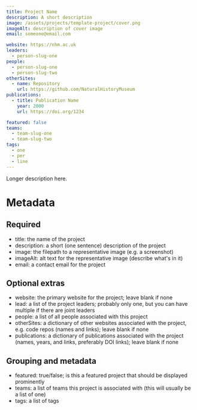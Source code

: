 ```yaml
---
title: Project Name
description: A short description
image: /assets/projects/template-project/cover.png
imageAlt: description of cover image
email: someone@email.com

website: https://nhm.ac.uk
leaders:
  - person-slug-one
people:
  - person-slug-one
  - person-slug-two
otherSites:
  - name: Repository
    url: https://github.com/NaturalHistoryMuseum
publications:
  - title: Publication Name
    year: 2000
    url: https://doi.org/1234

featured: false
teams:
  - team-slug-one
  - team-slug-two
tags:
  - one
  - per
  - line
---
```


Longer description here.


# Metadata

## Required
- title: the name of the project
- description: a short (one sentence) description of the project
- image: the filepath to a representative image (e.g. a screenshot)
- imageAlt: alt text for the representative image (describe what's in it)
- email: a contact email for the project

## Optional extras
- website: the primary website for the project; leave blank if none
- lead: a list of the project leaders; probably only one, but you can have multiple if there are joint leaders
- people: a list of all people associated with this project
- otherSites: a dictionary of other websites associated with the project, e.g. code repos (names and links); leave blank if none
- publications: a dictionary of publications associated with the project (names, years, and links, preferably DOI links); leave blank if none

## Grouping and metadata
- featured: true/false; is this a featured project that should be displayed prominently
- teams: a list of teams this project is associated with (this will usually be a list of one)
- tags: a list of tags
